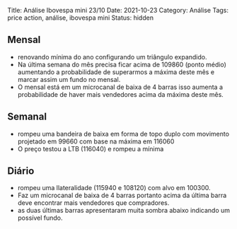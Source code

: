 Title: Análise Ibovespa mini 23/10
Date: 2021-10-23
Category: Análise
Tags: price action, análise, ibovespa mini
Status: hidden

## Mensal
* renovando mínima do ano configurando um triângulo expandido.  
* Na última semana do mês precisa ficar acima de 109860 (ponto médio) aumentando a probabilidade de superarmos a máxima deste mês e marcar assim um fundo no mensal.
* O mensal está em um microcanal de baixa de 4 barras isso aumenta a probabilidade de haver mais vendedores acima da máxima deste mês.

## Semanal
* rompeu uma bandeira de baixa em forma de topo duplo com movimento projetado em 99660 com base na máxima em 116060
* O preço testou a LTB (116040) e rompeu a mínima

## Diário
* rompeu uma llateralidade (115940 e 108120) com alvo em 100300.
* Faz um microcanal de baixa de 4 barras portanto acima da última barra deve encontrar mais vendedores que compradores.
* as duas últimas barras apresentaram muita sombra abaixo indicando um possível fundo.
